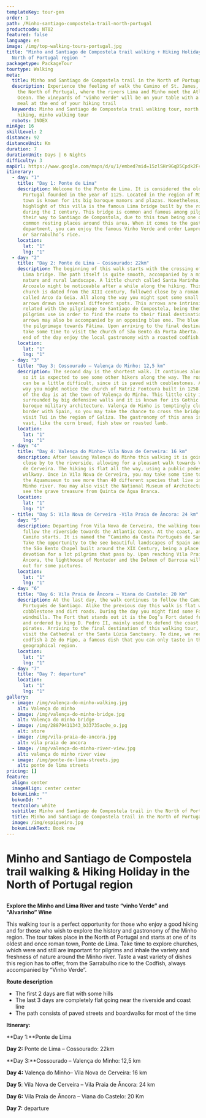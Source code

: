 ```yaml
---
templateKey: tour-gen
order: 1
path: /Minho-santiago-compostela-trail-north-portugal
productcode: NT02
featured: false
language: en
image: /img/top-walking-tours-portugal.jpg
title: "Minho and Santiago de Compostela trail walking + Hiking Holiday in the
  North of Portugal region  "
packagetype: PackageTour
tourtype: Walking
meta:
  title: Minho and Santiago de Compostela trail in the North of Portugal
  description: Experience the feeling of walk the Camino of St. James, and explore
    the North of Portugal, where the rivers Lima and Minho meet the Atlantic
    Ocean. The vineyards of "vinho verde" will be on your table with a delicious
    meal at the end of your hiking trail
  keywords: Minho and Santiago de Compostela trail walking tour, north portugal
    hiking, minho walking tour
  robots: INDEX
minAge: 16
skillLevel: 2
distance: 92
distanceUnit: Km
duration: 7
durationUnit: Days | 6 Nights
difficulty: 3
mapUrl: https://www.google.com/maps/d/u/1/embed?mid=15zlSHr9GqD5Cpdk2F4GjaEZeNIg2DUH2
itinerary:
  - day: "1"
    title: "Day 1: Ponte de Lima"
    description: Welcome to the Ponte de Lima. It is considered the oldest villa in
      Portugal founded in the year of 1125. Located in the region of Minho, this
      town is known for its big baroque manors and plazas. Nonetheless, the best
      highlight of this villa is the famous Lima bridge built by the romans
      during the I century. This bridge is common and famous among pilgrims in
      their way to Santiago de Compostola, due to this town being one of the
      common resting places around this area. When it comes to the gastronomy
      department, you can enjoy the famous Vinho Verde and order Lamprey’s rice
      or Sarrabulho’s rice.
    location:
      lat: "1"
      lng: "1"
  - day: "2"
    title: "Day 2: Ponte de Lima – Cossourado: 22km"
    description: The beginning of this walk starts with the crossing of the Ponte de
      Lima bridge. The path itself is quite smooth, accompanied by a mixture of
      nature and rural landscape. A little church called Santa Marinha de
      Arcozelo might be noticeable after a while along the hiking. This small
      church is dated from the XIII century, followed close by a roman bridge
      called Arco da Geia. All along the way you might spot some small yellow
      arrows drawn in several different spots. This arrows are intrinsically
      related with the pilgrimage to Santiago de Compostela, being them what
      pilgrims use in order to find the route to their final destination. The
      arrows may also be accompanied by an opposing blue one. The blue indicates
      the pilgrimage towards Fátima. Upon arriving to the final destination,
      take some time to visit the church of São Bento da Porta Aberta. At the
      end of the day enjoy the local gastronomy with a roasted codfish.
    location:
      lat: "1"
      lng: "1"
  - day: "3"
    title: "Day 3: Cossourado – Valença do Minho: 12,5 km"
    description: The second day is the shortest walk. It continues along the Camino
      so it is expected to see some other hikers along the way. The road itself
      can be a little difficult, since it is paved with coublestones. Along the
      way you might notice the church of Matriz Fontoura built in 1258. The end
      of the day is at the town of Valença do Minho. This little city is
      surrounded by big defensive walls and it is known for its Gothic and
      baroque military architecture. Valença do Minho is temptingly close to the
      border with Spain, so you may take the chance to cross the bridge and
      visit Tui in the region of Galiza. The gastronomy of this area is very
      vast, like the corn bread, fish stew or roasted lamb.
    location:
      lat: "1"
      lng: "1"
  - day: "4"
    title: "Day 4: Valença do Minho– Vila Nova de Cerveira: 16 km"
    description: After leaving Valença do Minho this walking it is going to take you
      close by to the riverside, allowing for a pleasant walk towards Vila Nova
      de Cerveira. The hiking is flat all the way, using a public pedestrian
      walkway. Once in Vila Nova de Cerveira, you may take some time to visit
      the Aquamuseum to see more than 40 different species that live in the
      Minho river. You may also visit the National Museum of Architecture too
      see the grave treasure from Quinta de Água Branca.
    location:
      lat: "1"
      lng: "1"
  - title: "Day 5: Vila Nova de Cerveira -Vila Praia de Âncora: 24 km"
    day: "5"
    description: Departing from Vila Nova de Cerveira, the walking tour continues to
      follow the riverside towards the Atlantic Ocean. At the coast, another
      Camiño starts. It is named the “Caminho da Costa Português de Santiago”.
      Take the opportunity to the see beautiful landscapes of Spain and to visit
      the São Bento Chapel built around the XIX Century, being a place of
      devotion for a lot pilgrims that pass by. Upon reaching Vila Praia de
      Âncora, the lighthouse of Montedor and the Dolmen of Barrosa will stand
      out for some pictures.
    location:
      lat: "1"
      lng: "1"
  - day: "6"
    title: "Day 6: Vila Praia de Âncora – Viana do Castelo: 20 Km"
    description: At the last day, the walk continues to follow the Caminho da Costa
      Português de Santiago. Alike the previous day this walk is flat with some
      cobblestone and dirt roads. During the day you might find some Forts and
      windmills. The Fort that stands out it is the Dog’s Fort dated from 1702
      and ordered by king D. Pedro II, mainly used to defend the coast from the
      pirates. Arriving to the final destination of this walking tour, you may
      visit the Cathedral or the Santa Lúzia Sanctuary. To dine, we recommend
      codfish à Zé do Pipo, a famous dish that you can only taste in this
      geographical region.
    location:
      lat: "1"
      lng: "1"
  - day: "7"
    title: "Day 7: departure"
    location:
      lat: "1"
      lng: "1"
gallery:
  - image: /img/valença-do-minho-walking.jpg
    alt: Valença do minho
  - image: /img/valença-do-minho-bridge.jpg
    alt: Valença do minho bridge
  - image: /img/28879411343_b33735ac0e_o.jpg
    alt: store
  - image: /img/vila-praia-de-ancora.jpg
    alt: vila praia de ancora
  - image: /img/valença-do-minho-river-view.jpg
    alt: valença do minho river view
  - image: /img/ponte-de-lima-streets.jpg
    alt: ponte de lima streets
pricing: []
feature:
  align: center
  imageAlign: center center
  bokunLink: ""
  bokunId: ""
  textcolor: white
  subtitle: Minho and Santiago de Compostela trail in the North of Portugal
  title: Minho and Santiago de Compostela trail in the North of Portugal
  image: /img/espigueiro.jpg
  bokunLinkText: Book now
---
```

# **Minho and Santiago de Compostela trail walking & Hiking Holiday in the North of Portugal region**

## 
**Explore the Minho and Lima River and taste “vinho Verde” and “Alvarinho” Wine**

This walking tour is a perfect opportunity for those who enjoy a good hiking and for those who wish to explore the history and gastronomy of the Minho region. The tour takes place in the North of Portugal and starts at one of its oldest and once roman town, Ponte de Lima. Take time to explore churches, which were and still are important for pilgrims and inhale the variety and freshness of nature around the Minho river. Taste a vast variety of dishes this region has to offer, from the Sarrabulho rice to the Codfish, always accompanied by “Vinho Verde”.

**Route description**

* The first 2 days are flat with some hills
* The last 3 days are completely flat going near the riverside and coast line
* The path consists of paved streets and boardwalks for most of the time



**Itinerary:**

**Day 1:**Ponte de Lima

**Day 2:** Ponte de Lima – Cossourado: 22km

**Day 3:**Cossourado – Valença do Minho: 12,5 km

**Day 4:** Valença do Minho– Vila Nova de Cerveira: 16 km

**Day 5**: Vila Nova de Cerveira – Vila Praia de Âncora: 24 km

**Day 6:** Vila Praia de Âncora – Viana do Castelo: 20 Km

**Day 7:** departure